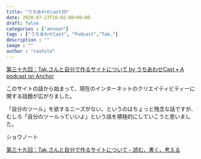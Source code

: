 ```yaml
---
title: "うちあわせcast39"
date: 2020-07-23T16:02:08+09:00
draft: false
categories : ["announ"]
tags : ["うちあわせCast", "Podcast","Tak."]
description : ""
image : ""
author : "rashita"
---
```


[第三十九回：Tak.さんと自分で作るサイトについて by うちあわせCast • A podcast on Anchor](https://anchor.fm/rashita/episodes/Tak-eh4dll)

このサイトの話から始まって、現在のインターネットのクリエイティビティーに関する話題が広がりました。

「自分のツール」を欲するニーズがない、というのはちょっと残念な話ですが、むしろ「自分のツールっていいよ」という話を積極的にしていこうと思いました。

ショウノート

[第三十九回：Tak.さんと自分で作るサイトについて - 読む、書く、考える](https://scrapbox.io/thinkandcreateteck/%E7%AC%AC%E4%B8%89%E5%8D%81%E4%B9%9D%E5%9B%9E%EF%BC%9ATak.%E3%81%95%E3%82%93%E3%81%A8%E8%87%AA%E5%88%86%E3%81%A7%E4%BD%9C%E3%82%8B%E3%82%B5%E3%82%A4%E3%83%88%E3%81%AB%E3%81%A4%E3%81%84%E3%81%A6)